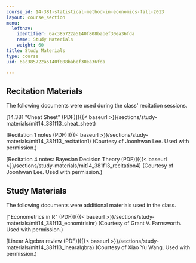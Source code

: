 ```yaml
---
course_id: 14-381-statistical-method-in-economics-fall-2013
layout: course_section
menu:
  leftnav:
    identifier: 6ac385722a5140f808babef30ea36fda
    name: Study Materials
    weight: 60
title: Study Materials
type: course
uid: 6ac385722a5140f808babef30ea36fda

---
```


Recitation Materials
--------------------

The following documents were used during the class' recitation sessions.

[14.381 "Cheat Sheet" (PDF)]({{< baseurl >}}/sections/study-materials/mit14_381f13_cheat_sheet)

[Recitation 1 notes (PDF)]({{< baseurl >}}/sections/study-materials/mit14_381f13_recitation1) (Courtesy of Joonhwan Lee. Used with permission.)

[Recitation 4 notes: Bayesian Decision Theory (PDF)]({{< baseurl >}}/sections/study-materials/mit14_381f13_recitation4) (Courtesy of Joonhwan Lee. Used with permission.)

Study Materials
---------------

The following documents were additional materials used in the class.

["Econometrics in R" (PDF)]({{< baseurl >}}/sections/study-materials/mit14_381f13_ecnomtrisinr) (Courtesy of Grant V. Farnsworth. Used with permission.)

[Linear Algebra review (PDF)]({{< baseurl >}}/sections/study-materials/mit14_381f13_lnearalgbra) (Courtesy of Xiao Yu Wang. Used with permission.)